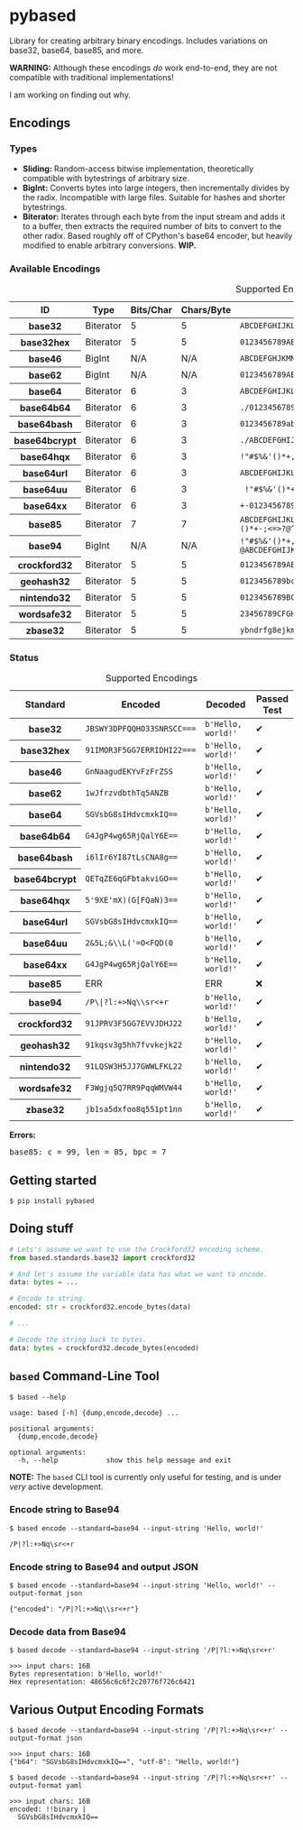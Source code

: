 # pybased

Library for creating arbitrary binary encodings.  Includes variations on base32, base64, base85, and more.

**WARNING:** Although these encodings *do* work end-to-end, they are not compatible with traditional implementations!

I am working on finding out why.

## Encodings

### Types

 * **Sliding:** Random-access bitwise implementation, theoretically compatible with bytestrings of arbitrary size.
 * **BigInt:** Converts bytes into large integers, then incrementally divides by the radix. Incompatible with large files. Suitable for hashes and shorter bytestrings.
 * **Biterator:** Iterates through each byte from the input stream and adds it to a buffer, then extracts the required number of bits to convert to the other radix. Based roughly off of CPython's base64 encoder, but heavily modified to enable arbitrary conversions. **WIP.**

### Available Encodings

<table><thead><caption>Supported Encodings</caption><tr><th>ID</th><th>Type</th><th>Bits/Char</th><th>Chars/Byte</th><th>Alphabet</th></tr></thead><tbody><tr><th>base32</th><td>Biterator</td><td>5</td><td>5</td><td><code>ABCDEFGHIJKLMNOPQRSTUVWXYZ234567</code></td></tr><tr><th>base32hex</th><td>Biterator</td><td>5</td><td>5</td><td><code>0123456789ABCDEFGHIJKLMNOPQRSTUV</code></td></tr><tr><th>base46</th><td>BigInt</td><td>N/A</td><td>N/A</td><td><code>ABCDEFGHJKMNPQRSTUVWXYZabcdefghjkmnpqrstuvwxyz</code></td></tr><tr><th>base62</th><td>BigInt</td><td>N/A</td><td>N/A</td><td><code>0123456789ABCDEFGHIJKLMNOPQRSTUVWXYZabcdefghijklmnopqrstuvwxyz</code></td></tr><tr><th>base64</th><td>Biterator</td><td>6</td><td>3</td><td><code>ABCDEFGHIJKLMNOPQRSTUVWXYZabcdefghijklmnopqrstuvwxyz0123456789+/</code></td></tr><tr><th>base64b64</th><td>Biterator</td><td>6</td><td>3</td><td><code>./0123456789ABCDEFGHIJKLMNOPQRSTUVWXYZabcdefghijklmnopqrstuvwxyz</code></td></tr><tr><th>base64bash</th><td>Biterator</td><td>6</td><td>3</td><td><code>0123456789abcdefghijklmnopqrstuvwxyzABCDEFGHIJKLMNOPQRSTUVWXYZ@_</code></td></tr><tr><th>base64bcrypt</th><td>Biterator</td><td>6</td><td>3</td><td><code>./ABCDEFGHIJKLMNOPQRSTUVWXYZabcdefghijklmnopqrstuvwxyz0123456789</code></td></tr><tr><th>base64hqx</th><td>Biterator</td><td>6</td><td>3</td><td><code>!&quot;#$%&amp;&#x27;()*+,-012345689@ABCDEFGHIJKLMNPQRSTUVXYZ[`abcdefhijklmpqr</code></td></tr><tr><th>base64url</th><td>Biterator</td><td>6</td><td>3</td><td><code>ABCDEFGHIJKLMNOPQRSTUVWXYZabcdefghijklmnopqrstuvwxyz0123456789-_</code></td></tr><tr><th>base64uu</th><td>Biterator</td><td>6</td><td>3</td><td><code> !&quot;#$%&amp;&#x27;()*+,-./0123456789:;&lt;=&gt;?@ABCDEFGHIJKLMNOPQRSTUVWXYZ[\]^_</code></td></tr><tr><th>base64xx</th><td>Biterator</td><td>6</td><td>3</td><td><code>+-0123456789ABCDEFGHIJKLMNOPQRSTUVWXYZabcdefghijklmnopqrstuvwxyz</code></td></tr><tr><th>base85</th><td>Biterator</td><td>7</td><td>7</td><td><code>ABCDEFGHIJKLMNOPQRSTUVWXYZabcdefghijklmnopqrstuvwxyz0123456789!#$%&amp;()*+-;&lt;=&gt;?@^_`{|}~</code></td></tr><tr><th>base94</th><td>BigInt</td><td>N/A</td><td>N/A</td><td><code>!&quot;#$%&amp;&#x27;()*+,-./0123456789:;&lt;=&gt;?@ABCDEFGHIJKLMNOPQRSTUVWXYZ[\]^_`abcdefghijklmnopqrstuvwxyz{|}~</code></td></tr><tr><th>crockford32</th><td>Biterator</td><td>5</td><td>5</td><td><code>0123456789ABCDEFGHJKMNPQRSTVWXYZ</code></td></tr><tr><th>geohash32</th><td>Biterator</td><td>5</td><td>5</td><td><code>0123456789bcdefghjkmnpqrstuvwxyz</code></td></tr><tr><th>nintendo32</th><td>Biterator</td><td>5</td><td>5</td><td><code>0123456789BCDFGHJKLMNPQRSTVWXYZ?</code></td></tr><tr><th>wordsafe32</th><td>Biterator</td><td>5</td><td>5</td><td><code>23456789CFGHJMPQRVWXcfghjmpqrvwx</code></td></tr><tr><th>zbase32</th><td>Biterator</td><td>5</td><td>5</td><td><code>ybndrfg8ejkmcpqxot1uwisza345h769</code></td></tr></tbody></table>


### Status

<table><thead><caption>Supported Encodings</caption><tr><th>Standard</th><th>Encoded</th><th>Decoded</th><th>Passed Test</th></tr></thead><tbody><tr><th>base32</th><td><code>JBSWY3DPFQQHO33SNRSCC===</code></td><td><code>b&#x27;Hello, world!&#x27;</code></td><td>✔</td></tr><tr><th>base32hex</th><td><code>91IMOR3F5GG7ERRIDHI22===</code></td><td><code>b&#x27;Hello, world!&#x27;</code></td><td>✔</td></tr><tr><th>base46</th><td><code>GnNaagudEKYvFzFrZSS</code></td><td><code>b&#x27;Hello, world!&#x27;</code></td><td>✔</td></tr><tr><th>base62</th><td><code>1wJfrzvdbthTq5ANZB</code></td><td><code>b&#x27;Hello, world!&#x27;</code></td><td>✔</td></tr><tr><th>base64</th><td><code>SGVsbG8sIHdvcmxkIQ==</code></td><td><code>b&#x27;Hello, world!&#x27;</code></td><td>✔</td></tr><tr><th>base64b64</th><td><code>G4JgP4wg65RjQalY6E==</code></td><td><code>b&#x27;Hello, world!&#x27;</code></td><td>✔</td></tr><tr><th>base64bash</th><td><code>i6lIr6YI87tLsCNA8g==</code></td><td><code>b&#x27;Hello, world!&#x27;</code></td><td>✔</td></tr><tr><th>base64bcrypt</th><td><code>QETqZE6qGFbtakviGO==</code></td><td><code>b&#x27;Hello, world!&#x27;</code></td><td>✔</td></tr><tr><th>base64hqx</th><td><code>5&#x27;9XE&#x27;mX)(G[FQaN)3==</code></td><td><code>b&#x27;Hello, world!&#x27;</code></td><td>✔</td></tr><tr><th>base64url</th><td><code>SGVsbG8sIHdvcmxkIQ==</code></td><td><code>b&#x27;Hello, world!&#x27;</code></td><td>✔</td></tr><tr><th>base64uu</th><td><code>2&amp;5L;&amp;\\L(&#x27;=O&lt;FQD(0</code></td><td><code>b&#x27;Hello, world!&#x27;</code></td><td>✔</td></tr><tr><th>base64xx</th><td><code>G4JgP4wg65RjQalY6E==</code></td><td><code>b&#x27;Hello, world!&#x27;</code></td><td>✔</td></tr><tr><th>base85</th><td>ERR</td><td>ERR</td><td>❌</td></tr><tr><th>base94</th><td><code>/P\|?l:+&gt;Nq\\sr&lt;+r</code></td><td><code>b&#x27;Hello, world!&#x27;</code></td><td>✔</td></tr><tr><th>crockford32</th><td><code>91JPRV3F5GG7EVVJDHJ22</code></td><td><code>b&#x27;Hello, world!&#x27;</code></td><td>✔</td></tr><tr><th>geohash32</th><td><code>91kqsv3g5hh7fvvkejk22</code></td><td><code>b&#x27;Hello, world!&#x27;</code></td><td>✔</td></tr><tr><th>nintendo32</th><td><code>91LQSW3H5JJ7GWWLFKL22</code></td><td><code>b&#x27;Hello, world!&#x27;</code></td><td>✔</td></tr><tr><th>wordsafe32</th><td><code>F3Wgjq5Q7RR9PqqWMVW44</code></td><td><code>b&#x27;Hello, world!&#x27;</code></td><td>✔</td></tr><tr><th>zbase32</th><td><code>jb1sa5dxfoo8q551pt1nn</code></td><td><code>b&#x27;Hello, world!&#x27;</code></td><td>✔</td></tr></tbody></table><strong>Errors:</strong><pre>base85: c = 99, len = 85, bpc = 7</pre>


## Getting started

```shell
$ pip install pybased
```

## Doing stuff
```python
# Lets's assume we want to use the Crockford32 encoding scheme.
from based.standards.base32 import crockford32

# And let's assume the variable data has what we want to encode.
data: bytes = ...

# Encode to string.
encoded: str = crockford32.encode_bytes(data)

# ...

# Decode the string back to bytes.
data: bytes = crockford32.decode_bytes(encoded)
```

## `based` Command-Line Tool

```shell
$ based --help
```
```
usage: based [-h] {dump,encode,decode} ...

positional arguments:
  {dump,encode,decode}

optional arguments:
  -h, --help            show this help message and exit
```


**NOTE:** The `based` CLI tool is currently only useful for testing, and is under *very* active development.

### Encode string to Base94

```shell
$ based encode --standard=base94 --input-string 'Hello, world!'
```
```
/P|?l:+>Nq\sr<+r
```


### Encode string to Base94 and output JSON

```shell
$ based encode --standard=base94 --input-string 'Hello, world!' --output-format json
```
```
{"encoded": "/P|?l:+>Nq\\sr<+r"}
```


### Decode data from Base94

```shell
$ based decode --standard=base94 --input-string '/P|?l:+>Nq\sr<+r'
```
```
>>> input chars: 16B
Bytes representation: b'Hello, world!'
Hex representation: 48656c6c6f2c20776f726c6421
```


## Various Output Encoding Formats

```shell
$ based decode --standard=base94 --input-string '/P|?l:+>Nq\sr<+r' --output-format json
```
```
>>> input chars: 16B
{"b64": "SGVsbG8sIHdvcmxkIQ==", "utf-8": "Hello, world!"}
```

```shell
$ based decode --standard=base94 --input-string '/P|?l:+>Nq\sr<+r' --output-format yaml
```
```
>>> input chars: 16B
encoded: !!binary |
  SGVsbG8sIHdvcmxkIQ==
```

